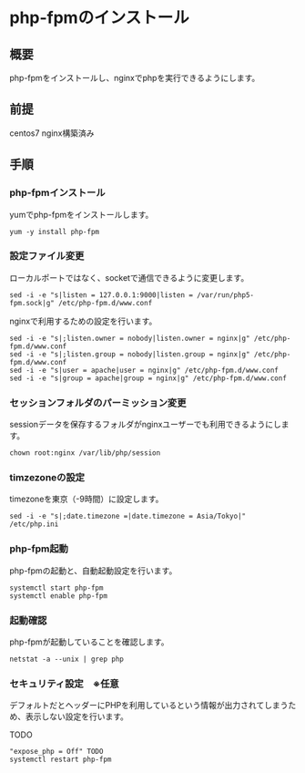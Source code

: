 # php-fpmのインストール

## 概要

php-fpmをインストールし、nginxでphpを実行できるようにします。

## 前提

centos7
nginx構築済み

## 手順

### php-fpmインストール

yumでphp-fpmをインストールします。
````
yum -y install php-fpm
````

### 設定ファイル変更

ローカルポートではなく、socketで通信できるように変更します。
````
sed -i -e "s|listen = 127.0.0.1:9000|listen = /var/run/php5-fpm.sock|g" /etc/php-fpm.d/www.conf
````

nginxで利用するための設定を行います。
````
sed -i -e "s|;listen.owner = nobody|listen.owner = nginx|g" /etc/php-fpm.d/www.conf
sed -i -e "s|;listen.group = nobody|listen.group = nginx|g" /etc/php-fpm.d/www.conf
sed -i -e "s|user = apache|user = nginx|g" /etc/php-fpm.d/www.conf
sed -i -e "s|group = apache|group = nginx|g" /etc/php-fpm.d/www.conf
````

### セッションフォルダのパーミッション変更

sessionデータを保存するフォルダがnginxユーザーでも利用できるようにします。
````
chown root:nginx /var/lib/php/session
````

### timzezoneの設定

timezoneを東京（-9時間）に設定します。
````
sed -i -e "s|;date.timezone =|date.timezone = Asia/Tokyo|" /etc/php.ini
````

### php-fpm起動

php-fpmの起動と、自動起動設定を行います。
````
systemctl start php-fpm
systemctl enable php-fpm
````

### 起動確認

php-fpmが起動していることを確認します。
````
netstat -a --unix | grep php
````

### セキュリティ設定　※任意

デフォルトだとヘッダーにPHPを利用しているという情報が出力されてしまうため、表示しない設定を行います。

TODO
````
"expose_php = Off" TODO
systemctl restart php-fpm
````
